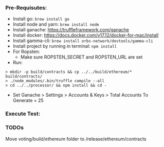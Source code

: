 ### Pre-Requisutes:

* Install go: `brew install go`
* Install node and yarn: `brew install node`
* Install ganache: https://truffleframework.com/ganache
* Install docker: https://docs.docker.com/v17.12/docker-for-mac/install
* Install gamma-cli: `brew install orbs-network/devtools/gamma-cli`
* Install project by running in terminal: `npm install` 
* For Ropsten: 
    * Make sure ROPSTEN_SECRET and ROPSTEN_URL are set
* Run:
```
> mkdir -p build/contracts && cp ../../build/ethereum/* build/contracts/
> ./node_modules/.bin/truffle compile --all
> cd ../../processor/ && npm install && cd -
```

* Set Ganache > Settings > Accounts & Keys > Total Accounts To Generate = 25

### Execute Test:

### TODOs
Move voting/build/ethereum folder to /release/ethereum/contracts
